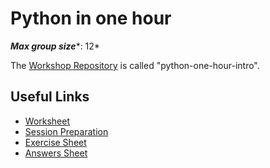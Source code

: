 # Python in one hour

***Max group size****: 12*

The [Workshop Repository](https://github.com/MVSE-Outreach/python-one-hour-intro) is called "python-one-hour-intro".

## Useful Links

* [Worksheet](Python-in-one-hour-Worksheet.pdf)
* [Session Preparation](Session-Preparation.pdf)
* [Exercise Sheet](Python-in-one-hour-Exercises.pdf)
* [Answers Sheet](Python-in-one-hour-Answers.pdf)
